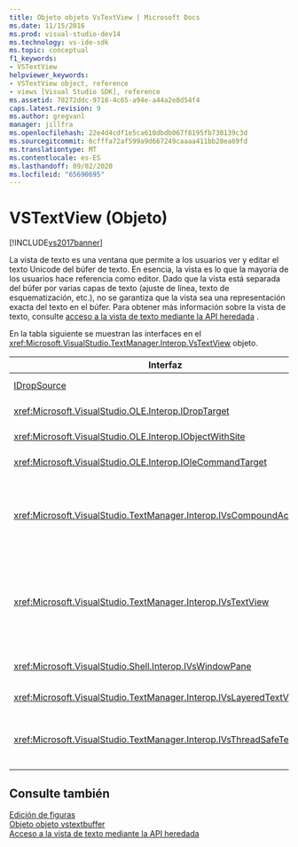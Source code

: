 ```yaml
---
title: Objeto objeto VsTextView | Microsoft Docs
ms.date: 11/15/2016
ms.prod: visual-studio-dev14
ms.technology: vs-ide-sdk
ms.topic: conceptual
f1_keywords:
- VSTextView
helpviewer_keywords:
- VSTextView object, reference
- views [Visual Studio SDK], reference
ms.assetid: 78272ddc-9718-4c65-a94e-a44a2e8d54f4
caps.latest.revision: 9
ms.author: gregvanl
manager: jillfra
ms.openlocfilehash: 22e4d4cdf1e5ca610dbdb067f8195fb730139c3d
ms.sourcegitcommit: 6cfffa72af599a9d667249caaaa411bb28ea69fd
ms.translationtype: MT
ms.contentlocale: es-ES
ms.lasthandoff: 09/02/2020
ms.locfileid: "65690695"
---
```

# <a name="vstextview-object"></a>VSTextView (Objeto)
[!INCLUDE[vs2017banner](../includes/vs2017banner.md)]

La vista de texto es una ventana que permite a los usuarios ver y editar el texto Unicode del búfer de texto. En esencia, la vista es lo que la mayoría de los usuarios hace referencia como editor. Dado que la vista está separada del búfer por varias capas de texto (ajuste de línea, texto de esquematización, etc.), no se garantiza que la vista sea una representación exacta del texto en el búfer. Para obtener más información sobre la vista de texto, consulte [acceso a la vista de texto mediante la API heredada](../extensibility/accessing-thetext-view-by-using-the-legacy-api.md) .  
  
 En la tabla siguiente se muestran las interfaces en el <xref:Microsoft.VisualStudio.TextManager.Interop.VsTextView> objeto.  
  
|Interfaz|Descripción|  
|---------------|-----------------|  
|[IDropSource](/windows/desktop/api/oleidl/nn-oleidl-idropsource)|Interfaz OLE estándar.|  
|<xref:Microsoft.VisualStudio.OLE.Interop.IDropTarget>|Interfaz OLE estándar.|  
|<xref:Microsoft.VisualStudio.OLE.Interop.IObjectWithSite>|Interfaz OLE estándar.|  
|<xref:Microsoft.VisualStudio.OLE.Interop.IOleCommandTarget>|Interfaz OLE estándar.|  
|<xref:Microsoft.VisualStudio.TextManager.Interop.IVsCompoundAction>|Habilita la creación de acciones compuestas (es decir, acciones agrupadas en una sola unidad de deshacer/rehacer).|  
|<xref:Microsoft.VisualStudio.TextManager.Interop.IVsTextView>|Proporciona los métodos básicos para administrar y tener acceso a la vista. `IVsTextView` no es un subproceso seguro.|  
|<xref:Microsoft.VisualStudio.Shell.Interop.IVsWindowPane>|Crea y administra un panel de ventana.|  
|<xref:Microsoft.VisualStudio.TextManager.Interop.IVsLayeredTextView>|Interactúa con capas de texto.|  
|<xref:Microsoft.VisualStudio.TextManager.Interop.IVsThreadSafeTextView>|Realiza operaciones en la vista desde un subproceso diferente.|  
  
## <a name="see-also"></a>Consulte también  
 [Edición de figuras](https://msdn.microsoft.com/f08872bd-fd9c-4e36-8cf2-a2a2622ef986)   
 [Objeto objeto vstextbuffer](../extensibility/vstextbuffer-object.md)   
 [Acceso a la vista de texto mediante la API heredada](../extensibility/accessing-thetext-view-by-using-the-legacy-api.md)
